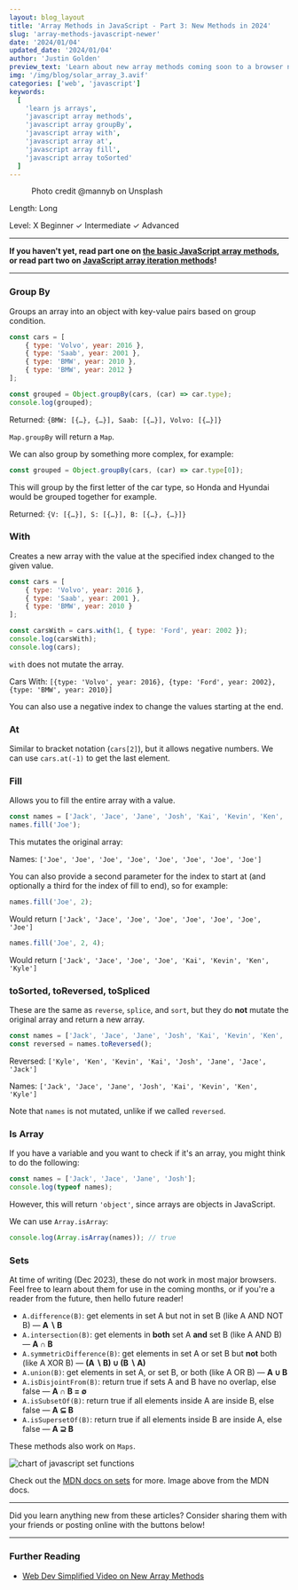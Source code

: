 ```yaml
---
layout: blog_layout
title: 'Array Methods in JavaScript - Part 3: New Methods in 2024'
slug: 'array-methods-javascript-newer'
date: '2024/01/04'
updated_date: '2024/01/04'
author: 'Justin Golden'
preview_text: 'Learn about new array methods coming soon to a browser near you!'
img: '/img/blog/solar_array_3.avif'
categories: ['web', 'javascript']
keywords:
  [
    'learn js arrays',
    'javascript array methods',
    'javascript array groupBy',
    'javascript array with',
    'javascript array at',
    'javascript array fill',
    'javascript array toSorted'
  ]
---
```


<figure>
  <picture>
    <source type="image/avif" srcset="/img/blog/solar_array_3.avif" alt="">
    <img src="/img/blog/solar_array_3.jpg" alt="">
  </picture>
  <figcaption>Photo credit @mannyb on Unsplash</figcaption>
</figure>

Length: Long

Level: X Beginner ✓ Intermediate ✓ Advanced

---

**If you haven't yet, read part one on [the basic JavaScript array methods](/blog/array-methods-javascript), or read part two on [JavaScript array iteration methods](/blog/array-methods-javascript-iteration)!**

---

### Group By

Groups an array into an object with key-value pairs based on group condition.

```js
const cars = [
	{ type: 'Volvo', year: 2016 },
	{ type: 'Saab', year: 2001 },
	{ type: 'BMW', year: 2010 },
	{ type: 'BMW', year: 2012 }
];

const grouped = Object.groupBy(cars, (car) => car.type);
console.log(grouped);
```

Returned: `{BMW: [{…}, {…}], Saab: [{…}], Volvo: [{…}]}`

`Map.groupBy` will return a `Map`.

We can also group by something more complex, for example:

```js
const grouped = Object.groupBy(cars, (car) => car.type[0]);
```

This will group by the first letter of the car type, so Honda and Hyundai would be grouped together for example.

Returned: `{V: [{…}], S: [{…}], B: [{…}, {…}]}`

### With

Creates a new array with the value at the specified index changed to the given value.

```js
const cars = [
	{ type: 'Volvo', year: 2016 },
	{ type: 'Saab', year: 2001 },
	{ type: 'BMW', year: 2010 }
];

const carsWith = cars.with(1, { type: 'Ford', year: 2002 });
console.log(carsWith);
console.log(cars);
```

`with` does not mutate the array.

Cars With: `[{type: 'Volvo', year: 2016}, {type: 'Ford', year: 2002}, {type: 'BMW', year: 2010}]`

You can also use a negative index to change the values starting at the end.

### At

Similar to bracket notation (`cars[2]`), but it allows negative numbers. We can use `cars.at(-1)` to get the last element.

### Fill

Allows you to fill the entire array with a value.

```js
const names = ['Jack', 'Jace', 'Jane', 'Josh', 'Kai', 'Kevin', 'Ken', 'Kyle'];
names.fill('Joe');
```

This mutates the original array:

Names: `['Joe', 'Joe', 'Joe', 'Joe', 'Joe', 'Joe', 'Joe', 'Joe']`

You can also provide a second parameter for the index to start at (and optionally a third for the index of fill to end), so for example:

```js
names.fill('Joe', 2);
```

Would return `['Jack', 'Jace', 'Joe', 'Joe', 'Joe', 'Joe', 'Joe', 'Joe']`

```js
names.fill('Joe', 2, 4);
```

Would return `['Jack', 'Jace', 'Joe', 'Joe', 'Kai', 'Kevin', 'Ken', 'Kyle']`

### toSorted, toReversed, toSpliced

These are the same as `reverse`, `splice`, and `sort`, but they do **not** mutate the original array and return a new array.

```js
const names = ['Jack', 'Jace', 'Jane', 'Josh', 'Kai', 'Kevin', 'Ken', 'Kyle'];
const reversed = names.toReversed();
```

Reversed: `['Kyle', 'Ken', 'Kevin', 'Kai', 'Josh', 'Jane', 'Jace', 'Jack']`

Names: `['Jack', 'Jace', 'Jane', 'Josh', 'Kai', 'Kevin', 'Ken', 'Kyle']`

Note that `names` is not mutated, unlike if we called `reversed`.

### Is Array

If you have a variable and you want to check if it's an array, you might think to do the following:

```js
const names = ['Jack', 'Jace', 'Jane', 'Josh'];
console.log(typeof names);
```

However, this will return `'object'`, since arrays are objects in JavaScript.

We can use `Array.isArray`:

```js
console.log(Array.isArray(names)); // true
```

### Sets

At time of writing (Dec 2023), these do not work in most major browsers. Feel free to learn about them for use in the coming months, or if you're a reader from the future, then hello future reader!

- `A.difference(B)`: get elements in set A but not in set B (like A AND NOT B) &mdash; **A ∖ B**
- `A.intersection(B)`: get elements in **both** set A **and** set B (like A AND B) &mdash; **A ∩ B**
- `A.symmetricDifference(B)`: get elements in set A or set B but **not** both (like A XOR B) &mdash; **(A ∖ B) ∪ (B ∖ A)**
- `A.union(B)`: get elements in set A, or set B, or both (like A OR B) &mdash; **A ∪ B**
- `A.isDisjointFrom(B)`: return true if sets A and B have no overlap, else false &mdash; **A ∩ B = ∅**
- `A.isSubsetOf(B)`: return true if all elements inside A are inside B, else false &mdash; **A ⊆ B**
- `A.isSupersetOf(B)`: return true if all elements inside B are inside A, else false &mdash; **A ⊇ B**

These methods also work on `Maps`.

<img src="/img/blog/posts/javascript_sets.png" alt="chart of javascript set functions">

Check out the [MDN docs on sets](https://developer.mozilla.org/en-US/docs/Web/JavaScript/Reference/Global_Objects/Set) for more. Image above from the MDN docs.

---

Did you learn anything new from these articles? Consider sharing them with your friends or posting online with the buttons below!

---

### Further Reading

- [Web Dev Simplified Video on New Array Methods](https://youtu.be/mSBnJvHtgD0?si=QLzZrIS-YJ-Uc7LQ)

